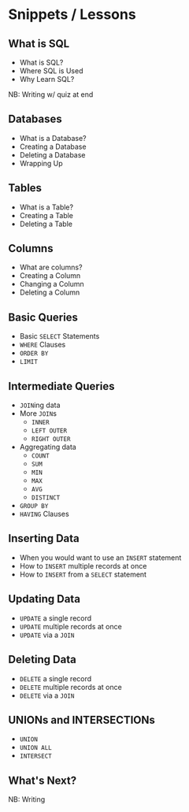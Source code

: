 # Snippets / Lessons

## What is SQL

* What is SQL?
* Where SQL is Used
* Why Learn SQL?

NB: Writing w/ quiz at end

## Databases
* What is a Database?
* Creating a Database
* Deleting a Database
* Wrapping Up

## Tables
* What is a Table?
* Creating a Table
* Deleting a Table

## Columns
* What are columns?
* Creating a Column
* Changing a Column
* Deleting a Column

## Basic Queries
* Basic `SELECT` Statements
* `WHERE` Clauses
* `ORDER BY`
* `LIMIT`

## Intermediate Queries
* `JOIN`ing data
* More `JOIN`s
    * `INNER`
    * `LEFT OUTER`
    * `RIGHT OUTER`
* Aggregating data
   * `COUNT`
   * `SUM`
   * `MIN`
   * `MAX`
   * `AVG`
   * `DISTINCT`
* `GROUP BY`
* `HAVING` Clauses

## Inserting Data
* When you would want to use an `INSERT` statement
* How to `INSERT` multiple records at once
* How to `INSERT` from a `SELECT` statement

## Updating Data
* `UPDATE` a single record
* `UPDATE` multiple records at once
* `UPDATE` via a `JOIN`

## Deleting Data
* `DELETE` a single record
* `DELETE` multiple records at once
* `DELETE` via a `JOIN`

## UNIONs and INTERSECTIONs
* `UNION`
* `UNION ALL`
* `INTERSECT`

## What's Next?
NB: Writing
